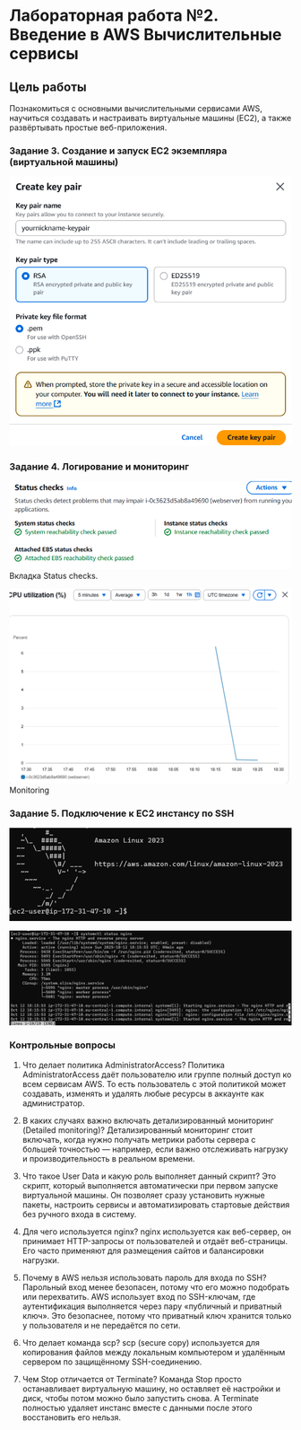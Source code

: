 # Лабораторная работа №2. Введение в AWS Вычислительные сервисы

## Цель работы
Познакомиться с основными вычислительными сервисами AWS, научиться создавать и настраивать виртуальные машины (EC2), а также развёртывать простые веб-приложения.


### Задание 3. Создание и запуск EC2 экземпляра (виртуальной машины)
![alt text](image.png)



### Задание 4. Логирование и мониторинг
![alt text](image-1.png)
Вкладка Status checks.

![alt text](image-2.png)
Monitoring


### Задание 5. Подключение к EC2 инстансу по SSH
![alt text](image-3.png)

![alt text](image-4.png)

### Контрольные вопросы
1) Что делает политика AdministratorAccess?
Политика AdministratorAccess даёт пользователю или группе полный доступ ко всем сервисам AWS. То есть пользователь с этой политикой может создавать, изменять и удалять любые ресурсы в аккаунте как администратор.

2) В каких случаях важно включать детализированный мониторинг (Detailed monitoring)?
Детализированный мониторинг стоит включать, когда нужно получать метрики работы сервера с большей точностью — например, если важно отслеживать нагрузку и производительность в реальном времени.

3) Что такое User Data и какую роль выполняет данный скрипт?
Это скрипт, который выполняется автоматически при первом запуске виртуальной машины. Он позволяет сразу установить нужные пакеты, настроить сервисы и автоматизировать стартовые действия без ручного входа в систему.

4) Для чего используется nginx?
nginx используется как веб-сервер, он принимает HTTP-запросы от пользователей и отдаёт веб-страницы. Его часто применяют для размещения сайтов и балансировки нагрузки.

5) Почему в AWS нельзя использовать пароль для входа по SSH?
Парольный вход менее безопасен, потому что его можно подобрать или перехватить. AWS использует вход по SSH-ключам, где аутентификация выполняется через пару «публичный и приватный ключ». Это безопаснее, потому что приватный ключ хранится только у пользователя и не передаётся по сети.

6) Что делает команда scp?
scp (secure copy) используется для копирования файлов между локальным компьютером и удалённым сервером по защищённому SSH-соединению.

7) Чем Stop отличается от Terminate?
Команда Stop просто останавливает виртуальную машину, но оставляет её настройки и диск, чтобы потом можно было запустить снова.
А Terminate полностью удаляет инстанс вместе с данными после этого восстановить его нельзя.
